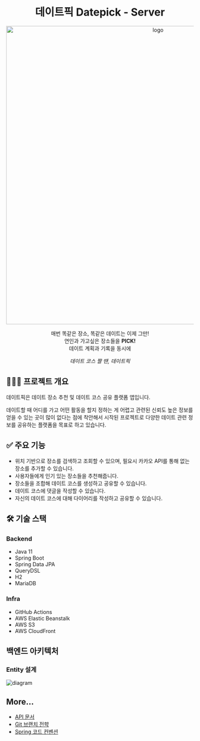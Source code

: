 <h1 align="center">데이트픽 Datepick - Server</h1>
<p align="center">
  <img src="https://user-images.githubusercontent.com/25472942/164036725-69cb3aff-8478-48f7-a99a-a65e7a9c9f2c.png" width="800px" alt="logo"/>
</p>

<p align="center">매번 똑같은 장소, 똑같은 데이트는 이제 그만!<br>연인과 가고싶은 장소들을 <b>PICK!</b><br>데이트 계획과 기록을 동시에</p>
<p align="center"><i>데이트 코스 짤 땐, 데이트픽</i></p>

## 💁🏻‍♂️ 프로젝트 개요

데이트픽은 데이트 장소 추천 및 데이트 코스 공유 플랫폼 앱입니다.

데이트할 때 어디를 가고 어떤 활동을 할지 정하는 게 어렵고 관련된 신뢰도 높은 정보를 얻을 수 있는 곳이 많이 없다는 점에 착안해서 시작된 프로젝트로 다양한 데이트 관련 정보를 공유하는 플랫폼을 목표로 하고 있습니다.

## ✅ 주요 기능

- 위치 기반으로 장소를 검색하고 조회할 수 있으며, 필요시 카카오 API를 통해 없는 장소를 추가할 수 있습니다.
- 사용자들에게 인기 있는 장소들을 추천해줍니다.
- 장소들을 조합해 데이트 코스를 생성하고 공유할 수 있습니다.
- 데이트 코스에 댓글을 작성할 수 있습니다.
- 자신의 데이트 코스에 대해 다이어리를 작성하고 공유할 수 있습니다.

## 🛠 기술 스택

### Backend

- Java 11
- Spring Boot
- Spring Data JPA
- QueryDSL
- H2
- MariaDB

### Infra

- GitHub Actions
- AWS Elastic Beanstalk
- AWS S3
- AWS CloudFront

## 백엔드 아키텍처

### Entity 설계

![diagram](https://user-images.githubusercontent.com/25472942/167360906-726b3f57-f797-42d7-9319-0df0d1d3649c.png)

## More...

- [API 문서](https://datepick.notion.site/API-6707da981d384526b87377be52c10c50)
- [Git 브랜치 전햑](https://datepick.notion.site/Git-cac4bb4284794178af18648e35e9d029)
- [Spring 코드 컨벤션](https://datepick.notion.site/Spring-6b646ffdf9684a9dabe7eabb565cf913)
